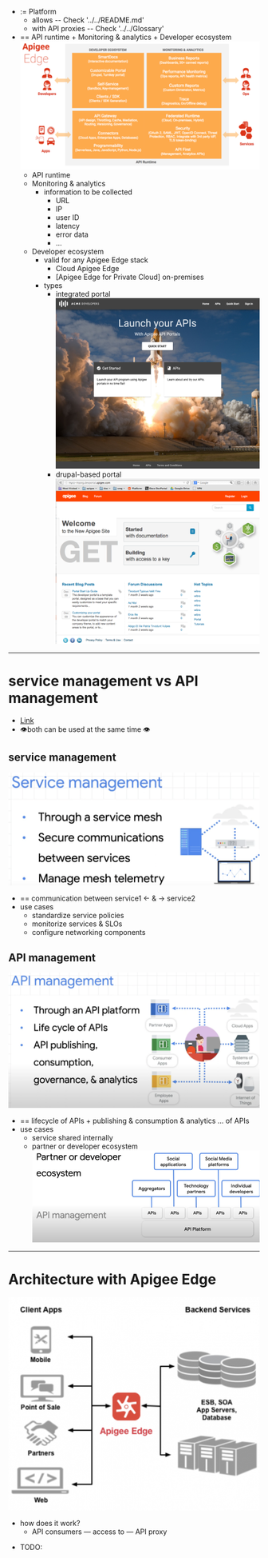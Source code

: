 - := Platform
    - allows -- Check '../../README.md'
    - with API proxies -- Check '../../Glossary'
- == API runtime + Monitoring & analytics + Developer ecosystem
  ![Apigee Edge Components](apigeeEdgeComponents.png)
  - API runtime
  - Monitoring & analytics
    - information to be collected
      - URL
      - IP
      - user ID
      - latency
      - error data
      - …
  - Developer ecosystem
    - valid for any Apigee Edge stack
      - Cloud Apigee Edge
      - [Apigee Edge for Private Cloud] on-premises
    - types
      - integrated portal
      ![integrated portal](integratedPortal.png)
      - drupal-based portal
      ![drupal portal](drupalPortal.png)

    

---

# service management vs API management
* [Link](https://www.youtube.com/watch?v=1FV0Vv-me08)
* 👁️both can be used at the same time 👁️
## service management
![service management](serviceManagement1.png)
- == communication between service1 ← & → service2
- use cases
  - standardize service policies
  - monitorize services & SLOs
  - configure networking components
## API management
![API Management](apiManagement1.png)
- == lifecycle of APIs + publishing & consumption & analytics ... of APIs
- use cases
  - service shared internally
  - partner or developer ecosystem
  ![API Management](apiManagement3.png)

---

# Architecture with Apigee Edge
![architecture](architecture.png)
* how does it work?
  * API consumers — access to — API proxy


- TODO: